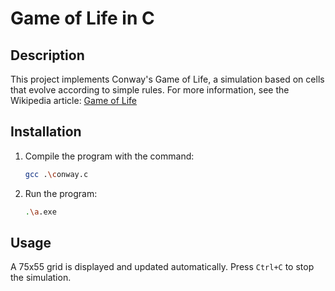 # Game of Life in C

## Description

This project implements Conway's Game of Life, a simulation based on cells that evolve according to simple rules. For more information, see the Wikipedia article: [Game of Life](https://en.wikipedia.org/wiki/Conway%27s_Game_of_Life)

## Installation

1. Compile the program with the command:
    ```bash
    gcc .\conway.c
    ```
2. Run the program:
    ```bash
    .\a.exe
    ```

## Usage

A 75x55 grid is displayed and updated automatically. Press `Ctrl+C` to stop the simulation.